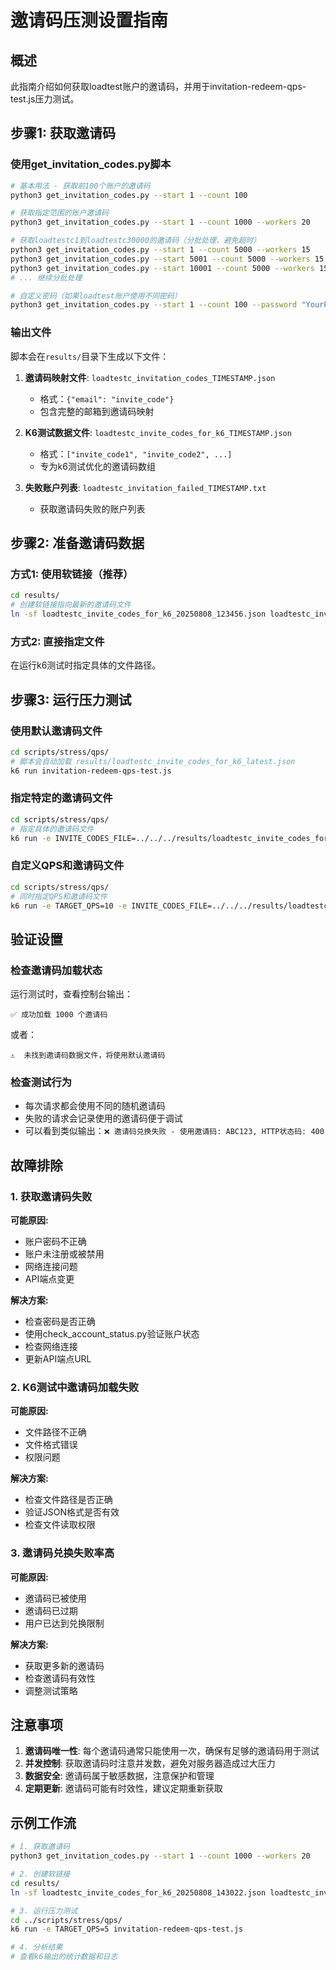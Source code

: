 # 邀请码压测设置指南

## 概述

此指南介绍如何获取loadtest账户的邀请码，并用于invitation-redeem-qps-test.js压力测试。

## 步骤1: 获取邀请码

### 使用get_invitation_codes.py脚本

```bash
# 基本用法 - 获取前100个账户的邀请码
python3 get_invitation_codes.py --start 1 --count 100

# 获取指定范围的账户邀请码
python3 get_invitation_codes.py --start 1 --count 1000 --workers 20

# 获取loadtestc1到loadtestc30000的邀请码（分批处理，避免超时）
python3 get_invitation_codes.py --start 1 --count 5000 --workers 15
python3 get_invitation_codes.py --start 5001 --count 5000 --workers 15
python3 get_invitation_codes.py --start 10001 --count 5000 --workers 15
# ... 继续分批处理

# 自定义密码（如果loadtest账户使用不同密码）
python3 get_invitation_codes.py --start 1 --count 100 --password "YourPassword"
```

### 输出文件

脚本会在`results/`目录下生成以下文件：

1. **邀请码映射文件**: `loadtestc_invitation_codes_TIMESTAMP.json`
   - 格式：`{"email": "invite_code"}`
   - 包含完整的邮箱到邀请码映射

2. **K6测试数据文件**: `loadtestc_invite_codes_for_k6_TIMESTAMP.json`
   - 格式：`["invite_code1", "invite_code2", ...]`
   - 专为k6测试优化的邀请码数组

3. **失败账户列表**: `loadtestc_invitation_failed_TIMESTAMP.txt`
   - 获取邀请码失败的账户列表

## 步骤2: 准备邀请码数据

### 方式1: 使用软链接（推荐）

```bash
cd results/
# 创建软链接指向最新的邀请码文件
ln -sf loadtestc_invite_codes_for_k6_20250808_123456.json loadtestc_invite_codes_for_k6_latest.json
```

### 方式2: 直接指定文件

在运行k6测试时指定具体的文件路径。

## 步骤3: 运行压力测试

### 使用默认邀请码文件

```bash
cd scripts/stress/qps/
# 脚本会自动加载 results/loadtestc_invite_codes_for_k6_latest.json
k6 run invitation-redeem-qps-test.js
```

### 指定特定的邀请码文件

```bash
cd scripts/stress/qps/
# 指定具体的邀请码文件
k6 run -e INVITE_CODES_FILE=../../../results/loadtestc_invite_codes_for_k6_20250808_123456.json invitation-redeem-qps-test.js
```

### 自定义QPS和邀请码文件

```bash
cd scripts/stress/qps/
# 同时指定QPS和邀请码文件
k6 run -e TARGET_QPS=10 -e INVITE_CODES_FILE=../../../results/loadtestc_invite_codes_for_k6_20250808_123456.json invitation-redeem-qps-test.js
```

## 验证设置

### 检查邀请码加载状态

运行测试时，查看控制台输出：

```
✅ 成功加载 1000 个邀请码
```

或者：

```
⚠️  未找到邀请码数据文件，将使用默认邀请码
```

### 检查测试行为

- 每次请求都会使用不同的随机邀请码
- 失败的请求会记录使用的邀请码便于调试
- 可以看到类似输出：`❌ 邀请码兑换失败 - 使用邀请码: ABC123, HTTP状态码: 400`

## 故障排除

### 1. 获取邀请码失败

**可能原因:**
- 账户密码不正确
- 账户未注册或被禁用
- 网络连接问题
- API端点变更

**解决方案:**
- 检查密码是否正确
- 使用check_account_status.py验证账户状态
- 检查网络连接
- 更新API端点URL

### 2. K6测试中邀请码加载失败

**可能原因:**
- 文件路径不正确
- 文件格式错误
- 权限问题

**解决方案:**
- 检查文件路径是否正确
- 验证JSON格式是否有效
- 检查文件读取权限

### 3. 邀请码兑换失败率高

**可能原因:**
- 邀请码已被使用
- 邀请码已过期
- 用户已达到兑换限制

**解决方案:**
- 获取更多新的邀请码
- 检查邀请码有效性
- 调整测试策略

## 注意事项

1. **邀请码唯一性**: 每个邀请码通常只能使用一次，确保有足够的邀请码用于测试
2. **并发控制**: 获取邀请码时注意并发数，避免对服务器造成过大压力
3. **数据安全**: 邀请码属于敏感数据，注意保护和管理
4. **定期更新**: 邀请码可能有时效性，建议定期重新获取

## 示例工作流

```bash
# 1. 获取邀请码
python3 get_invitation_codes.py --start 1 --count 1000 --workers 20

# 2. 创建软链接
cd results/
ln -sf loadtestc_invite_codes_for_k6_20250808_143022.json loadtestc_invite_codes_for_k6_latest.json

# 3. 运行压力测试
cd ../scripts/stress/qps/
k6 run -e TARGET_QPS=5 invitation-redeem-qps-test.js

# 4. 分析结果
# 查看k6输出的统计数据和日志
```
